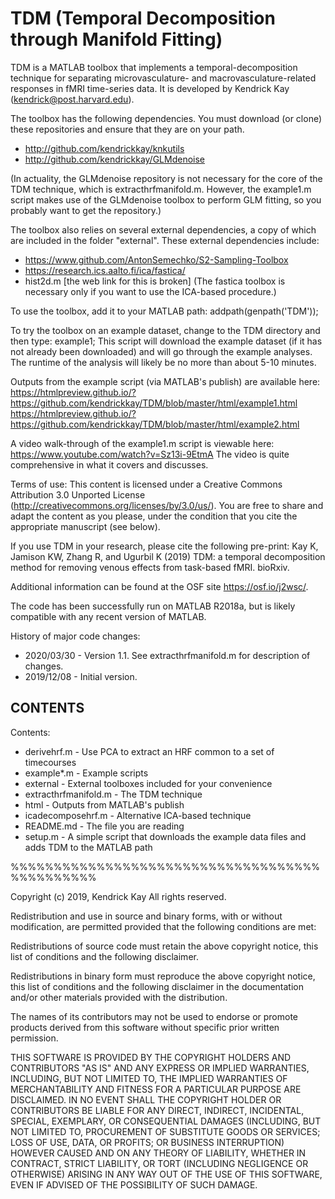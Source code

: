 # TDM (Temporal Decomposition through Manifold Fitting)

TDM is a MATLAB toolbox that implements a temporal-decomposition technique
for separating microvasculature- and macrovasculature-related responses
in fMRI time-series data. It is developed by Kendrick Kay (kendrick@post.harvard.edu).

The toolbox has the following dependencies. You must download (or clone)
these repositories and ensure that they are on your path.
- http://github.com/kendrickkay/knkutils
- http://github.com/kendrickkay/GLMdenoise

(In actuality, the GLMdenoise repository is not necessary for the core of the 
TDM technique, which is extracthrfmanifold.m. However, the example1.m
script makes use of the GLMdenoise toolbox to perform GLM fitting,
so you probably want to get the repository.)

The toolbox also relies on several external dependencies, a copy of which are
included in the folder "external". These external dependencies include:
- https://www.github.com/AntonSemechko/S2-Sampling-Toolbox
- https://research.ics.aalto.fi/ica/fastica/
- hist2d.m [the web link for this is broken]
(The fastica toolbox is necessary only if you want to use the ICA-based procedure.)

To use the toolbox, add it to your MATLAB path:
  addpath(genpath('TDM'));

To try the toolbox on an example dataset, change to the TDM directory and then type:
  example1;
This script will download the example dataset (if it has not already been
downloaded) and will go through the example analyses. The runtime of the 
analysis will likely be no more than about 5-10 minutes.

Outputs from the example script (via MATLAB's publish) are available here:
https://htmlpreview.github.io/?https://github.com/kendrickkay/TDM/blob/master/html/example1.html
https://htmlpreview.github.io/?https://github.com/kendrickkay/TDM/blob/master/html/example2.html

A video walk-through of the example1.m script is viewable here:
  https://www.youtube.com/watch?v=Sz13i-9EtmA
The video is quite comprehensive in what it covers and discusses.

Terms of use: This content is licensed under a Creative Commons Attribution 3.0 
Unported License (http://creativecommons.org/licenses/by/3.0/us/). You are free 
to share and adapt the content as you please, under the condition that you cite 
the appropriate manuscript (see below).

If you use TDM in your research, please cite the following pre-print:
  Kay K, Jamison KW, Zhang R, and Ugurbil K (2019)
    TDM: a temporal decomposition method for removing venous effects from task-based fMRI.
    bioRxiv. 

Additional information can be found at the OSF site https://osf.io/j2wsc/.

The code has been successfully run on MATLAB R2018a, but is likely compatible with
any recent version of MATLAB.

History of major code changes:
- 2020/03/30 - Version 1.1. See extracthrfmanifold.m for description of changes.
- 2019/12/08 - Initial version.

## CONTENTS

Contents:
- derivehrf.m - Use PCA to extract an HRF common to a set of timecourses
- example*.m - Example scripts
- external - External toolboxes included for your convenience
- extracthrfmanifold.m - The TDM technique
- html - Outputs from MATLAB's publish
- icadecomposehrf.m - Alternative ICA-based technique
- README.md - The file you are reading
- setup.m - A simple script that downloads the example data files and adds TDM to the MATLAB path

%%%%%%%%%%%%%%%%%%%%%%%%%%%%%%%%%%%%%%%%%%%%%%

Copyright (c) 2019, Kendrick Kay
All rights reserved.

Redistribution and use in source and binary forms, with or without
modification, are permitted provided that the following conditions are met:

Redistributions of source code must retain the above copyright notice, this
list of conditions and the following disclaimer.

Redistributions in binary form must reproduce the above copyright notice, this
list of conditions and the following disclaimer in the documentation and/or
other materials provided with the distribution.

The names of its contributors may not be used to endorse or promote products 
derived from this software without specific prior written permission.

THIS SOFTWARE IS PROVIDED BY THE COPYRIGHT HOLDERS AND CONTRIBUTORS "AS IS" AND
ANY EXPRESS OR IMPLIED WARRANTIES, INCLUDING, BUT NOT LIMITED TO, THE IMPLIED
WARRANTIES OF MERCHANTABILITY AND FITNESS FOR A PARTICULAR PURPOSE ARE
DISCLAIMED. IN NO EVENT SHALL THE COPYRIGHT HOLDER OR CONTRIBUTORS BE LIABLE
FOR ANY DIRECT, INDIRECT, INCIDENTAL, SPECIAL, EXEMPLARY, OR CONSEQUENTIAL
DAMAGES (INCLUDING, BUT NOT LIMITED TO, PROCUREMENT OF SUBSTITUTE GOODS OR
SERVICES; LOSS OF USE, DATA, OR PROFITS; OR BUSINESS INTERRUPTION) HOWEVER
CAUSED AND ON ANY THEORY OF LIABILITY, WHETHER IN CONTRACT, STRICT LIABILITY,
OR TORT (INCLUDING NEGLIGENCE OR OTHERWISE) ARISING IN ANY WAY OUT OF THE USE
OF THIS SOFTWARE, EVEN IF ADVISED OF THE POSSIBILITY OF SUCH DAMAGE.
